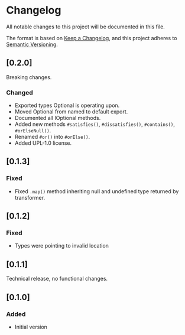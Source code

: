 # Changelog
All notable changes to this project will be documented in this file.

The format is based on [Keep a Changelog](https://keepachangelog.com/en/1.0.0/),
and this project adheres to [Semantic Versioning](https://semver.org/spec/v2.0.0.html).

## [0.2.0]

Breaking changes.

### Changed

- Exported types Optional is operating upon.
- Moved Optional from named to default export.
- Documented all IOptional methods.
- Added new methods `#satisfies()`, `#dissatisfies()`, `#contains()`,
  `#orElseNull()`.
- Renamed `#or()` into `#orElse()`.
- Added UPL-1.0 license.

## [0.1.3]
### Fixed

- Fixed `.map()` method inheriting null and undefined type returned by
transformer.

## [0.1.2]
### Fixed

- Types were pointing to invalid location

## [0.1.1]

Technical release, no functional changes.

## [0.1.0]
### Added

- Initial version
